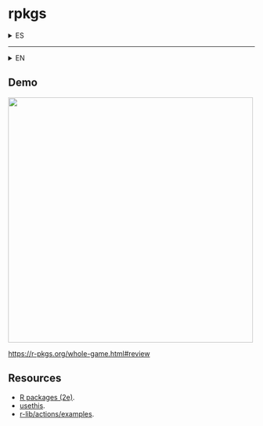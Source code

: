 # rpkgs

<details><summary>ES</summary>

Este meetup ofrece una visión general del flujo de trabajo para el desarrollo de paquetes, con un enfoque en las pruebas unitarias y CI/CD.

## Importancia

> Un paquete es un conjunto de convenciones para organizar tu código y los artefactos relacionados: si sigues esas convenciones, obtienes un montón de herramientas gratis.
> -- https://mastering-shiny.org/scaling-packaging.html

## Audiencia

Científicos de datos con algo de experiencia escribiendo código y funciones en R, pero con poca o ninguna experiencia en el desarrollo de paquetes en R.

## Objetivos

Agregar infraestructura básica:

- Crear un paquete en R.
- Ejecutar R CMD check para detectar y corregir problemas.
- Crear una lista de verificación de infraestructura adicional a considerar.
- Configurar un flujo de trabajo para ejecutar R CMD check en GitHub Actions.
- Construir el sitio web del paquete localmente.
- Configurar un flujo de trabajo para construir y desplegar un sitio web en GitHub Pages.
- Ejecutar R CMD check.
- Crear un PR y observar la ejecución de los flujos de trabajo.
- Fusionar el PR para ver el sitio web en vivo.

Crear y probar una función:

- Crear una función simple.
- Probarla.
- Reportar la cobertura.
- Ampliarla usando TDD.
- Documentarla.
- Ejecutar R CMD check.
- Construir el sitio web localmente.
- Crear un PR.

</details>

----

<details><summary>EN</summary>

This meetup overviews the package development workflow, with a focus on unit tests and CI/CD.

## Importance

> A package is a set of conventions for organising your code and related
artefacts: if you follow those conventions, you get a bunch of tools for free.
> -- https://mastering-shiny.org/scaling-packaging.html

## Audience

Data scientists with some experience writing R code and functions but little or no experience developing R packages.

## Objectives

Add basic infrastructure:

- Create an R package.
- Run R CMD check to detect and fix problems.
- Create a checklist of additional infrastructure to consider.
- Setup a workflow to run R CMD check on GitHub Actions.
- Build the package website locally.
- Setup a workflow to build and deploy a website to GitHub Pages.
- Run R CMD check.
- Create a PR and watch the workflows run.
- Merge the PR to see the website live.

Create and test a function:

- Create a simple function.
- Test it.
- Report coverage.
- Extend it using TDD.
- Document it.
- Run R CMD check.
- Build the website locally.
- Create a PR.

</details>

## Demo

<img src=https://github.com/user-attachments/assets/bdab4d90-c1f0-4bfc-89d5-749b976cf466 width=500>

https://r-pkgs.org/whole-game.html#review

## Resources 

* [R packages (2e)](https://r-pkgs.org/).
* [usethis](https://usethis.r-lib.org/reference/index.html).
* [r-lib/actions/examples](https://github.com/r-lib/actions/tree/v2/examples#example-workflows).


